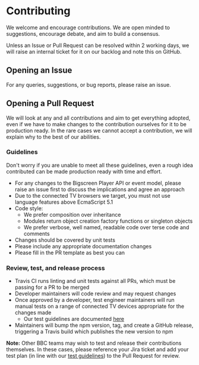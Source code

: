 # Contributing

We welcome and encourage contributions. We are open minded to suggestions, encourage debate, and aim to build a consensus.

Unless an Issue or Pull Request can be resolved within 2 working days, we will raise an internal ticket for it on our backlog and note this on GitHub.

## Opening an Issue

For any queries, suggestions, or bug reports, please raise an issue.

## Opening a Pull Request

We will look at any and all contributions and aim to get everything adopted, even if we have to make changes to the contribution ourselves for it to be production ready. In the rare cases we cannot accept a contribution, we will explain why to the best of our abilities.

### Guidelines

Don't worry if you are unable to meet all these guidelines, even a rough idea contributed can be made production ready with time and effort.

- For any changes to the Bigscreen Player API or event model, please raise an issue first to discuss the implications and agree an approach
- Due to the connected TV browsers we target, you must not use language features above EcmaScript 5.1
- Code style:
  - We prefer composition over inheritance
  - Modules return object creation factory functions or singleton objects
  - We prefer verbose, well named, readable code over terse code and comments
- Changes should be covered by unit tests
- Please include any appropriate documentation changes
- Please fill in the PR template as best you can

### Review, test, and release process

- Travis CI runs linting and unit tests against all PRs, which must be passing for a PR to be merged
- Developer maintainers will code review and may request changes
- Once approved by a developer, test engineer maintainers will run manual tests on a range of connected TV devices appropriate for the changes made
  - Our test guidelines are documented [here](https://github.com/bbc/bigscreen-player/wiki/Areas-Impacted)
- Maintainers will bump the npm version, tag, and create a GitHub release, triggering a Travis build which publishes the new version to npm

**Note:** Other BBC teams may wish to test and release their contributions themselves. In these cases, please reference your Jira ticket and add your test plan (in line with our [test guidelines](https://github.com/bbc/bigscreen-player/wiki/Areas-Impacted)) to the Pull Request for review.
